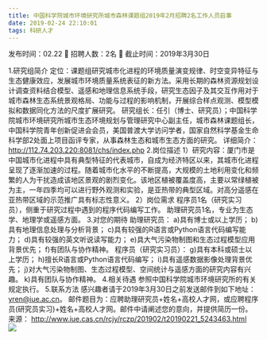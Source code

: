 ```yaml
---
title: 中国科学院城市环境研究所城市森林课题组2019年2月招聘2名工作人员启事
date: 2019-02-24 22:10:01
tags: 科研人才
---
```

发布时间：02.22   🌟   招聘人数：2名   🌈   截止时间：2019年3月30日
<!-- more -->

1.研究组简介
定位：课题组研究城市化进程的环境质量演变规律、时空变异特征与生态健康效应，发展城市环境质量系统表征的新方法。采用长期的森林资源规划设计调查资料结合模型、遥感和地理信息系统手段，研究生态因子及其交互作用对于城市森林生态系统景观格局、功能与过程的影响机制，开展综合样点观测、模型模拟和数据同化方法的尺度扩展研究。
研究组长：任引（博士、研究员）；中国科学院城市环境研究所城市生态环境规划与管理研究中心副主任，城市森林课题组长，中国科学院青年创新促进会会员，美国普渡大学访问学者，国家自然科学基金生命科学部2处面上项目函评专家，从事森林生态和城市生态方面的研究。
详细简介：http://112.74.203.220:8081/chs/index.php
2.岗位描述
1）研究内容：厦门市是中国城市化进程中具有典型特征的代表城市，自成为经济特区以来，其城市化进程呈现了逐渐加速的过程。随着城市化水平的不断提高，大规模的土地利用变化和频繁的人为干扰造成该地区景观的剧烈变化。该地区植被覆盖度高，主要以常绿植被为主，一年四季均可以进行野外观测和实验，是亚热带的典型区域。对高分遥感在亚热带区域的示范推广具有标志性意义。
2）岗位需求
程序员1名（研究实习员），侧重于研究过程中遇到的程序代码编写工作。
助理研究员1名，专业为生态学、地理学或遥感方面。
3.对您的期待
助理研究员：
a)具有博士或以上学历；
b)具有地理信息处理与分析背景；
c)具有较强的R语言或Python语言代码编写能力；
d)具有较强的英文听说读写能力；
e)具大气污染物制图和生态过程模型应用背景优先；
f)有团队与协作精神。
程序员（研究实习员）：
g)具有本科或硕士以上学历；
h)擅长R语言或Python语言代码编写；
i)具有遥感数据影像处理背景优先；
j)对大气污染物制图、生态过程模型、空间统计与遥感方面的研究内容有兴趣。
k)具有团队与协作精神。
4.相关待遇
参照中国科学院城市环境研究所的有关规定执行。
5.联系方法
感兴趣者请于2019年3月30日之前发送邮件到如下地址：yren@iue.ac.cn。
邮件题目为：应聘助理研究员+姓名+高校人才网，或应聘程序员(研究员实习)+姓名+高校人才网。邮件中请阐述您的意向，并提供简历一份。
来源：
http://www.iue.cas.cn/rcjy/rczp/201902/t20190221_5243463.html
 
 ![](https://cdn.weiweiblog.cn/20181015134814.png)